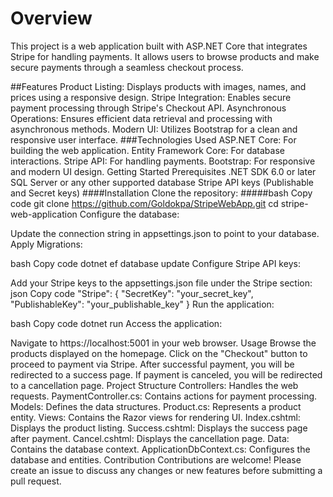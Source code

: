 # Overview
This project is a web application built with ASP.NET Core that integrates Stripe for handling payments. It allows users to browse products and make secure payments through a seamless checkout process.

##Features
Product Listing: Displays products with images, names, and prices using a responsive design.
Stripe Integration: Enables secure payment processing through Stripe's Checkout API.
Asynchronous Operations: Ensures efficient data retrieval and processing with asynchronous methods.
Modern UI: Utilizes Bootstrap for a clean and responsive user interface.
###Technologies Used
ASP.NET Core: For building the web application.
Entity Framework Core: For database interactions.
Stripe API: For handling payments.
Bootstrap: For responsive and modern UI design.
Getting Started
Prerequisites
.NET SDK 6.0 or later
SQL Server or any other supported database
Stripe API keys (Publishable and Secret keys)
####Installation
Clone the repository:
#####bash
Copy code
git clone https://github.com/Goldokpa/StripeWebApp.git
cd stripe-web-application
Configure the database:

Update the connection string in appsettings.json to point to your database.
Apply Migrations:

bash
Copy code
dotnet ef database update
Configure Stripe API keys:

Add your Stripe keys to the appsettings.json file under the Stripe section:
json
Copy code
"Stripe": {
  "SecretKey": "your_secret_key",
  "PublishableKey": "your_publishable_key"
}
Run the application:

bash
Copy code
dotnet run
Access the application:

Navigate to https://localhost:5001 in your web browser.
Usage
Browse the products displayed on the homepage.
Click on the "Checkout" button to proceed to payment via Stripe.
After successful payment, you will be redirected to a success page.
If payment is canceled, you will be redirected to a cancellation page.
Project Structure
Controllers: Handles the web requests.
PaymentController.cs: Contains actions for payment processing.
Models: Defines the data structures.
Product.cs: Represents a product entity.
Views: Contains the Razor views for rendering UI.
Index.cshtml: Displays the product listing.
Success.cshtml: Displays the success page after payment.
Cancel.cshtml: Displays the cancellation page.
Data: Contains the database context.
ApplicationDbContext.cs: Configures the database and entities.
Contribution
Contributions are welcome! Please create an issue to discuss any changes or new features before submitting a pull request.
